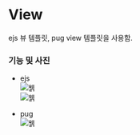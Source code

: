# View

ejs 뷰 템플릿, pug view 템플릿을 사용함.

### 기능 및 사진

- ejs    
![웱](https://raw.githubusercontent.com/junhyuk0801/WebStudy/master/Nodejs/ViewExample/cap1.JPG)   
![웱](https://raw.githubusercontent.com/junhyuk0801/WebStudy/master/Nodejs/ViewExample/cap2.JPG)   
   
- pug    
![웱](https://raw.githubusercontent.com/junhyuk0801/WebStudy/master/Nodejs/ViewExample/cap3.JPG)   
